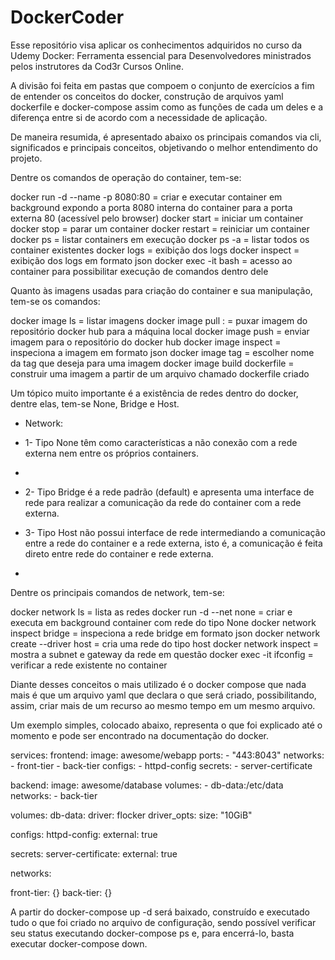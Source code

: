 # DockerCoder

Esse repositório visa aplicar os conhecimentos adquiridos no curso da Udemy Docker: Ferramenta essencial para Desenvolvedores ministrados pelos instrutores da Cod3r Cursos Online.

A divisão foi feita em pastas que compoem o conjunto de exercícios a fim de entender os conceitos do docker, construção de arquivos yaml dockerfile e docker-compose assim como as funções de cada um deles e a diferença entre si de acordo com a necessidade de aplicação.

De maneira resumida, é apresentado abaixo os principais comandos via cli, significados e principais conceitos, objetivando o melhor entendimento do projeto.

Dentre os comandos de operação do container, tem-se:

docker run -d --name <nomecontainer> -p 8080:80 = criar e executar container em background expondo a porta 8080 interna do container para a porta externa 80 (acessível pelo browser)
docker start <nomecontainer> = iniciar um container
docker stop <nomecontainer> = parar um container
docker restart <nomecontainer> = reiniciar um container
docker ps = listar containers em execução
docker ps -a = listar todos os container existentes
docker logs <nomecontainer> = exibição dos logs
docker inspect <nomecontainer> = exibição dos logs em formato json
docker exec -it <nomecontainer> bash = acesso ao container para possibilitar execução de comandos dentro dele

Quanto às imagens usadas para criação do container e sua manipulação, tem-se os comandos:

docker image ls = listar imagens
docker image pull <nomeimagem>:<versao> = puxar imagem do repositório docker hub para a máquina local
docker image push <nomeimagem> = enviar imagem para o repositório do docker hub
docker image inspect = inspeciona a imagem em formato json
docker image tag <nomeimagem> <novatag> = escolher nome da tag que deseja para uma imagem
docker image build dockerfile = construir uma imagem a partir de um arquivo chamado dockerfile criado

Um tópico muito importante é a existência de redes dentro do docker, dentre elas, tem-se None, Bridge e Host.
- Network:

- 1- Tipo None têm como características a não conexão com a rede externa nem entre os próprios containers.
- 
- 2- Tipo Bridge é a rede padrão (default) e apresenta uma interface de rede para realizar a comunicação da rede do container com a rede externa.

- 3- Tipo Host não possui interface de rede intermediando a comunicação entre a rede do container e a rede externa, isto é, a comunicação é feita direto entre rede do container e rede externa.
- 

Dentre os principais comandos de network, tem-se:

docker network ls = lista as redes
docker run -d --net none <nomeimagem> = criar e executa em background container com rede do tipo None
docker network inspect bridge = inspeciona a rede bridge em formato json
docker network create --driver host <nomerede> = cria uma rede do tipo host
docker network inspect <nomerede> = mostra a subnet e gateway da rede em questão
docker exec -it <nomecontainer> ifconfig = verificar a rede existente no container

Diante desses conceitos o mais utilizado é o docker compose que nada mais é que um arquivo yaml que declara o que será criado, possibilitando, assim, criar mais de um recurso ao mesmo tempo em um mesmo arquivo.

Um exemplo simples, colocado abaixo, representa o que foi explicado até o momento e pode ser encontrado na documentação do docker.

services:
  frontend:
    image: awesome/webapp
    ports:
      - "443:8043"
    networks:
      - front-tier
      - back-tier
    configs:
      - httpd-config
    secrets:
      - server-certificate

  backend:
    image: awesome/database
    volumes:
      - db-data:/etc/data
    networks:
      - back-tier

volumes:
  db-data:
    driver: flocker
    driver_opts:
      size: "10GiB"

configs:
  httpd-config:
    external: true

secrets:
  server-certificate:
    external: true

networks:

  front-tier: {}
  back-tier: {}


A partir do docker-compose up -d será baixado, construído e executado tudo o que foi criado no arquivo de configuração, sendo possível verificar seu status executando docker-compose ps e, para encerrá-lo, basta executar docker-compose down.
